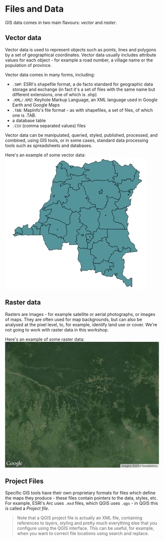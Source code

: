 Files and Data
==============
GIS data comes in two main flavours: *vector* and *raster*.

## Vector data
Vector data is used to represent objects such as points, lines and polygons by a set of geographical coordinates. Vector data usually includes attribute values for each object - for example a road number, a village name or the population of province.

Vector data comes in many forms, including:
- `.SHP`: ESRI's shapefile format, a de facto standard for geographic data storage and exchange (in fact it's a set of files with the same name but different extensions, one of which is .shp)
- `.KML/.KMZ`: Keyhole Markup Language, an XML language used in Google Earth and Google Maps
- `.TAB`: MapInfo's file format - as with shapefiles, a set of files, of which one is .TAB.
- a database table
- `.CSV` (comma separated values) files

Vector data can be manipulated, queried, styled, published, processed, and combined, using GIS tools, or in some cases, standard data processing tools such as spreadsheets and databases.

Here's an example of some vector data:  
 ![Vector data](../images/vector.png "Vector data")

## Raster data
Rasters are images - for example satellite or aerial photographs, or images of maps. They are often used for map backgrounds, but can also be analysed at the pixel level, to, for example, identify land use or cover. We're not going to work with raster data in this workshop.

Here's an example of some raster data: ![Raster data](../images/raster.png "Raster data")

## Project Files
Specific GIS tools have their own proprietary formats for files which define the maps they produce - these files contain pointers to the data, styles, etc. For example, ESRI's Arc uses `.mxd` files, which QGIS uses `.qgs` - in QGIS this is called a *Project file*.

> Note that a QGIS project file is actually an XML file, containing references to layers, styling and pretty much everything else that you configure using the QGIS interface. This can be useful, for example, when you want to correct file locations using search and replace.

